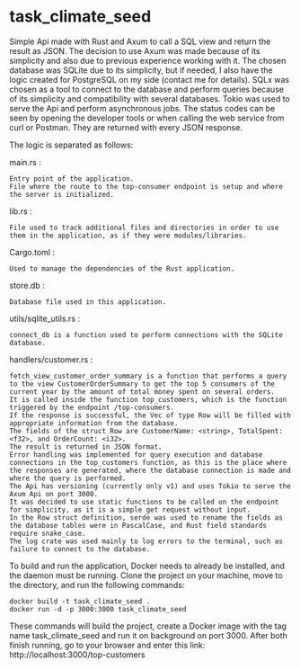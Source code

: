 # task_climate_seed

Simple Api made with Rust and Axum to call a SQL view and return the result as JSON. 
The decision to use Axum was made because of its simplicity and also due to previous experience working with it. 
The chosen database was SQLite due to its simplicity, but if needed, I also have the logic created for PostgreSQL on my side (contact me for details). 
SQLx was chosen as a tool to connect to the database and perform queries because of its simplicity and compatibility with several databases. 
Tokio was used to serve the Api and perform asynchronous jobs. 
The status codes can be seen by opening the developer tools or when calling the web service from curl or Postman.
They are returned with every JSON response. 

The logic is separated as follows:

main.rs :

    Entry point of the application.
    File where the route to the top-consumer endpoint is setup and where the server is initialized.

lib.rs :

    File used to track additional files and directories in order to use them in the application, as if they were modules/libraries.

Cargo.toml :

    Used to manage the dependencies of the Rust application.

store.db :

    Database file used in this application.

utils/sqlite_utils.rs : 
    
    connect_db is a function used to perform connections with the SQLite database.

handlers/customer.rs :

    fetch_view_customer_order_summary is a function that performs a query to the view CustomerOrderSummary to get the top 5 consumers of the current year by the amount of total money spent on several orders. 
    It is called inside the function top_customers, which is the function triggered by the endpoint /top-consumers.
    If the response is successful, the Vec of type Row will be filled with appropriate information from the database.
    The fields of the struct Row are CustomerName: <string>, TotalSpent: <f32>, and OrderCount: <i32>.
    The result is returned in JSON format.
    Error handling was implemented for query execution and database connections in the top_customers function, as this is the place where the responses are generated, where the database connection is made and where the query is performed.
    The Api has versioning (currently only v1) and uses Tokio to serve the Axum Api on port 3000.
    It was decided to use static functions to be called on the endpoint for simplicity, as it is a simple get request without input.
    In the Row struct definition, serde was used to rename the fields as the database tables were in PascalCase, and Rust field standards require snake_case.
    The log crate was used mainly to log errors to the terminal, such as failure to connect to the database.

To build and run the application, Docker needs to already be installed, and the daemon must be running.
Clone the project on your machine, move to the directory, and run the following commands:

    docker build -t task_climate_seed .
    docker run -d -p 3000:3000 task_climate_seed

These commands will build the project, create a Docker image with the tag name task_climate_seed and run it on background on port 3000.
After both finish running, go to your browser and enter this link: http://localhost:3000/top-customers
